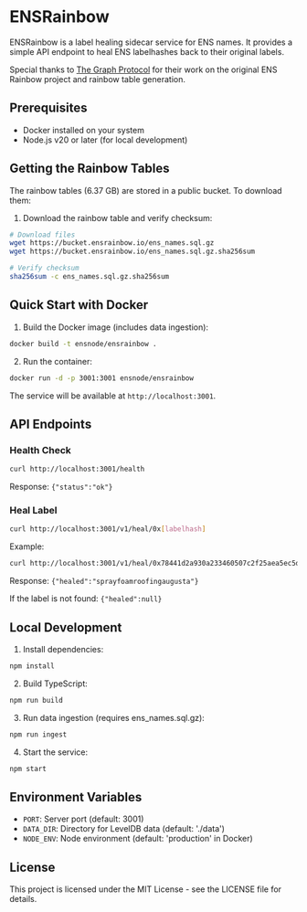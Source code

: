 # ENSRainbow

ENSRainbow is a label healing sidecar service for ENS names. It provides a simple API endpoint to heal ENS labelhashes back to their original labels.

Special thanks to [The Graph Protocol](https://github.com/graphprotocol/ens-rainbow) for their work on the original ENS Rainbow project and rainbow table generation.

## Prerequisites

- Docker installed on your system
- Node.js v20 or later (for local development)

## Getting the Rainbow Tables

The rainbow tables (6.37 GB) are stored in a public bucket. To download them:

1. Download the rainbow table and verify checksum:
```bash
# Download files
wget https://bucket.ensrainbow.io/ens_names.sql.gz
wget https://bucket.ensrainbow.io/ens_names.sql.gz.sha256sum

# Verify checksum
sha256sum -c ens_names.sql.gz.sha256sum
```

## Quick Start with Docker

1. Build the Docker image (includes data ingestion):
```bash
docker build -t ensnode/ensrainbow .
```

2. Run the container:
```bash
docker run -d -p 3001:3001 ensnode/ensrainbow
```

The service will be available at `http://localhost:3001`.

## API Endpoints

### Health Check
```bash
curl http://localhost:3001/health
```
Response: `{"status":"ok"}`

### Heal Label
```bash
curl http://localhost:3001/v1/heal/0x[labelhash]
```
Example:
```bash
curl http://localhost:3001/v1/heal/0x78441d2a930a233460507c2f25aea5ec5dc278db6aeef9e6ee8b930ccc150e58
```
Response: `{"healed":"sprayfoamroofingaugusta"}`

If the label is not found: `{"healed":null}`

## Local Development

1. Install dependencies:
```bash
npm install
```

2. Build TypeScript:
```bash
npm run build
```

3. Run data ingestion (requires ens_names.sql.gz):
```bash
npm run ingest
```

4. Start the service:
```bash
npm start
```

## Environment Variables

- `PORT`: Server port (default: 3001)
- `DATA_DIR`: Directory for LevelDB data (default: './data')
- `NODE_ENV`: Node environment (default: 'production' in Docker)

## License

This project is licensed under the MIT License - see the LICENSE file for details. 